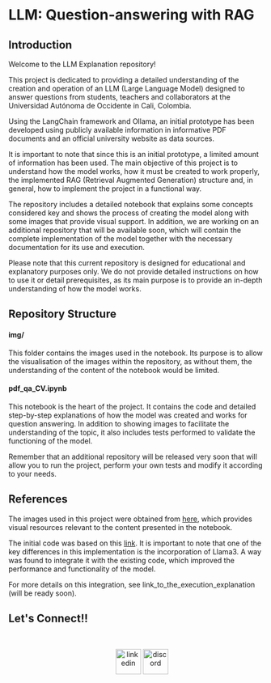 # LLM: Question-answering with RAG

## Introduction
Welcome to the LLM Explanation repository!

This project is dedicated to providing a detailed understanding of the creation and operation of an LLM (Large Language Model) designed to answer questions from students, teachers and collaborators at the Universidad Autónoma de Occidente in Cali, Colombia.

Using the LangChain framework and Ollama, an initial prototype has been developed using publicly available information in informative PDF documents and an official university website as data sources.

It is important to note that since this is an initial prototype, a limited amount of information has been used. The main objective of this project is to understand how the model works, how it must be created to work properly, the implemented RAG (Retrieval Augmented Generation) structure and, in general, how to implement the project in a functional way.

The repository includes a detailed notebook that explains some concepts considered key and shows the process of creating the model along with some images that provide visual support. In addition, we are working on an additional repository that will be available soon, which will contain the complete implementation of the model together with the necessary documentation for its use and execution.

Please note that this current repository is designed for educational and explanatory purposes only. We do not provide detailed instructions on how to use it or detail prerequisites, as its main purpose is to provide an in-depth understanding of how the model works.

## Repository Structure

#### img/
This folder contains the images used in the notebook. Its purpose is to allow the visualisation of the images within the repository, as without them, the understanding of the content of the notebook would be limited.

#### pdf_qa_CV.ipynb
This notebook is the heart of the project. It contains the code and detailed step-by-step explanations of how the model was created and works for question answering. In addition to showing images to facilitate the understanding of the topic, it also includes tests performed to validate the functioning of the model.

Remember that an additional repository will be released very soon that will allow you to run the project, perform your own tests and modify it according to your needs. 

## References
The images used in this project were obtained from [here](https://medium.com/@onkarmishra/using-langchain-for-question-answering-on-own-data-3af0a82789ed), which provides visual resources relevant to the content presented in the notebook.

The initial code was based on this [link](https://medium.com/@Sanjjushri/rag-pdf-q-a-using-llama-2-in-8-steps-021a7dbe26e1). It is important to note that one of the key differences in this implementation is the incorporation of Llama3. A way was found to integrate it with the existing code, which improved the performance and functionality of the model. 

For more details on this integration, see link_to_the_execution_explanation (will be ready soon).

## <b> Let's Connect!!</b>

<br>
<div align='left'>

<ul>

<!--icons and links-->
<p align="center">
<a href="https://www.linkedin.com/in/atenea-rojas" target="blank"><img align="center" src="https://user-images.githubusercontent.com/88904952/234979284-68c11d7f-1acc-4f0c-ac78-044e1037d7b0.png" alt="linkedin" height="50" width="50" /></a>
<!--<a href="" target="blank"><img align="center" src="https://user-images.githubusercontent.com/88904952/234981169-2dd1e58f-4b7e-468c-8213-034ba62156c3.png" alt="instagram" height="50" width="50" /></a>-->
<a href="https://discordapp.com/users/558813893422612541" target="blank"><img align="center" src="https://user-images.githubusercontent.com/88904952/234982627-019fd336-6248-453c-9b05-97c13fd1d207.png" alt="discord" height="50" width="50" /></a>
  
</p>

